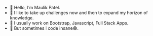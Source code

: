 - 👋 Hello, I’m Maulik Patel.
- 🔭 I like to take up challenges now and then to expand my horizon of knowledge.
- 👀 I usually work on Bootstrap, Javascript, Full Stack Apps.
- 🤔 But sometimes I code insane😄.
<!---
maulikpatel30/maulikpatel30 is a ✨ special ✨ repository because its `README.md` (this file) appears on your GitHub profile.
You can click the Preview link to take a look at your changes.
--->
